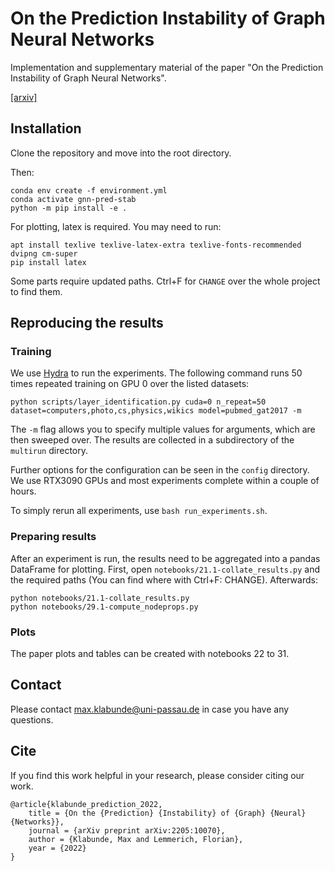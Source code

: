 # On the Prediction Instability of Graph Neural Networks
Implementation and supplementary material of the paper "On the Prediction Instability of Graph Neural Networks".

[[arxiv]](https://arxiv.org/abs/2205.10070)


## Installation
Clone the repository and move into the root directory.

Then:
```shell
conda env create -f environment.yml
conda activate gnn-pred-stab
python -m pip install -e .
```

For plotting, latex is required. 
You may need to run:
```shell
apt install texlive texlive-latex-extra texlive-fonts-recommended dvipng cm-super
pip install latex
```

Some parts require updated paths. 
Ctrl+F for `CHANGE` over the whole project to find them.

## Reproducing the results
### Training
We use [Hydra](https://hydra.cc/) to run the experiments.
The following command runs 50 times repeated training on GPU 0 over the listed datasets:

```shell
python scripts/layer_identification.py cuda=0 n_repeat=50 dataset=computers,photo,cs,physics,wikics model=pubmed_gat2017 -m
```

The `-m` flag allows you to specify multiple values for arguments, which are then sweeped over.
The results are collected in a subdirectory of the `multirun` directory.

Further options for the configuration can be seen in the `config` directory.
We use RTX3090 GPUs and most experiments complete within a couple of hours.

To simply rerun all experiments, use `bash run_experiments.sh`.

### Preparing results
After an experiment is run, the results need to be aggregated into a pandas DataFrame for plotting.
First, open `notebooks/21.1-collate_results.py` and the required paths (You can find where with Ctrl+F: CHANGE).
Afterwards:

```shell
python notebooks/21.1-collate_results.py
python notebooks/29.1-compute_nodeprops.py
```

### Plots
The paper plots and tables can be created with notebooks 22 to 31.


## Contact
Please contact max.klabunde@uni-passau.de in case you have any questions.

## Cite
If you find this work helpful in your research, please consider citing our work.

```
@article{klabunde_prediction_2022,
	title = {On the {Prediction} {Instability} of {Graph} {Neural} {Networks}},
	journal = {arXiv preprint arXiv:2205:10070},
	author = {Klabunde, Max and Lemmerich, Florian},
	year = {2022}
}
```
